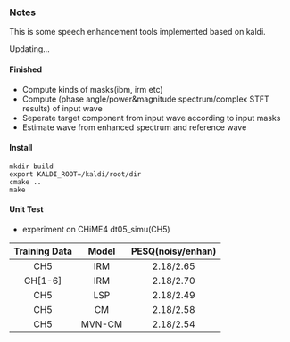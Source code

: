 ### Notes

This is some speech enhancement tools implemented based on kaldi.

Updating...

#### Finished

* Compute kinds of masks(ibm, irm etc)
* Compute (phase angle/power&magnitude spectrum/complex STFT results) of input wave
* Seperate target component from input wave according to input masks
* Estimate wave from enhanced spectrum and reference wave



#### Install
```shell
mkdir build
export KALDI_ROOT=/kaldi/root/dir
cmake ..
make
```

#### Unit Test

* experiment on CHiME4 dt05_simu(CH5)

| Training Data | Model  | PESQ(noisy/enhan) |
| :-----------: | :----: | :---------------: |
|      CH5      |  IRM   |     2.18/2.65     |
|    CH[1-6]    |  IRM   |     2.18/2.70     |
|      CH5      |  LSP   |     2.18/2.49     |
|      CH5      |   CM   |     2.18/2.58     |
|      CH5      | MVN-CM |     2.18/2.54     |
